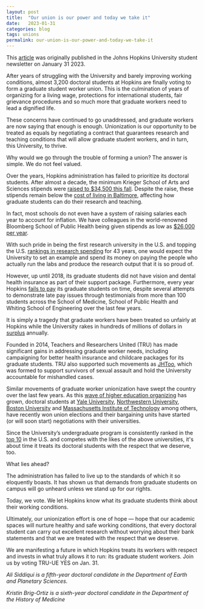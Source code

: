 ```yaml
---
layout: post
title:  "Our union is our power and today we take it"
date:   2023-01-31
categories: blog
tags: unions
permalink: our-union-is-our-power-and-today-we-take-it
---
```


This [article](https://www.jhunewsletter.com/article/2023/01/our-union-is-our-power-and-today-we-take-it) was originally published in the Johns Hopkins University student newsletter on January 31 2023.



After years of struggling with the University and barely improving working conditions, almost 3,200 doctoral students at Hopkins are finally voting to form a graduate student worker union. This is the culmination of years of organizing for a living wage, protections for international students, fair grievance procedures and so much more that graduate workers need to lead a dignified life. 

These concerns have continued to go unaddressed, and graduate workers are now saying that enough is enough. Unionization is our opportunity to be treated as equals by negotiating a contract that guarantees research and teaching conditions that will allow graduate student workers, and in turn, this University, to thrive.

Why would we go through the trouble of forming a union? The answer is simple. We do not feel valued. 

Over the years, Hopkins administration has failed to prioritize its doctoral students. After almost a decade, the minimum Krieger School of Arts and Sciences stipends were [raised to $34,500 this fall](https://drive.google.com/file/d/1IiRh4s6HiNUssYVsTWOOEyi3xEgizqiJ/view). Despite the raise, these stipends remain below the [cost of living in Baltimore](https://livingwage.mit.edu/counties/24510), affecting how graduate students can do their research and teaching. 

In fact, most schools do not even have a system of raising salaries each year to account for inflation. We have colleagues in the world-renowned Bloomberg School of Public Health being given stipends as low as [$26,000 per year](https://drive.google.com/file/d/1N4vKYJ85nsyofnz5MHBhFgP3Egkbchyy/view?usp=sharing).

With such pride in being the first research university in the U.S. and topping the U.S. [rankings in research spending](https://hub.jhu.edu/2023/01/09/nsf-higher-education-research-spending-2021/) for 43 years, one would expect the University to set an example and spend its money on paying the people who actually run the labs and produce the research output that it is so proud of. 

However, up until 2018, its graduate students did not have vision and dental health insurance as part of their support package. Furthermore, every year Hopkins [fails to pay](https://www.baltimoresun.com/education/bs-md-hopkins-graduate-rally-20221025-mwzcat3a35b2ndlphivztmuyte-story.html) its graduate students on time, despite several attempts to demonstrate late pay issues through testimonials from more than 100 students across the School of Medicine, School of Public Health and Whiting School of Engineering over the last few years. 

It is simply a tragedy that graduate workers have been treated so unfairly at Hopkins while the University rakes in hundreds of millions of dollars in [surplus](https://www.jhunewsletter.com/article/2021/11/university-discusses-endowment-budget-surplus-at-town-hall) annually. 

Founded in 2014, Teachers and Researchers United (TRU) has made significant gains in addressing graduate worker needs, including campaigning for better health insurance and childcare packages for its graduate students. TRU also supported such movements as [JHToo](https://www.jhunewsletter.com/article/2019/02/jhtoo-seeks-to-revoke-accused-professors-tenure), which was formed to support survivors of sexual assault and hold the University accountable for mishandled cases.

Similar movements of graduate worker unionization have swept the country over the last few years. As this [wave of higher education organizing](https://www.chronicle.com/article/graduate-students-win-pay-raises-as-union-efforts-surge) has grown, doctoral students at [Yale University](https://news.yale.edu/2023/01/09/yale-graduate-students-vote-form-labor-union), [Northwestern University](http://nugradworkers.org/), [Boston University](http://bugradworkers.org/) and [Massachusetts Institute of Technology](http://mitgsu.org/) among others, have recently won union elections and their bargaining units have started (or will soon start) negotiations with their universities. 

Since the University’s undergraduate program is consistently ranked in the [top 10](https://hub.jhu.edu/2022/09/12/us-news-college-rankings-2022/) in the U.S. and competes with the likes of the above universities, it's about time it treats its doctoral students with the respect that we deserve, too. 

What lies ahead?

The administration has failed to live up to the standards of which it so eloquently boasts. It has shown us that demands from graduate students on campus will go unheard unless we stand up for our rights. 

Today, we vote. We let Hopkins know what its graduate students think about their working conditions. 

Ultimately, our unionization effort is one of hope — hope that our academic spaces will nurture healthy and safe working conditions, that every doctoral student can carry out excellent research without worrying about their bank statements and that we are treated with the respect that we deserve. 

We are manifesting a future in which Hopkins treats its workers with respect and invests in what truly allows it to run: its graduate student workers. Join us by voting TRU-UE YES on Jan. 31.

_Ali Siddiqui is a fifth-year doctoral candidate in the Department of Earth and Planetary Sciences._

_Kristin Brig-Ortiz is a sixth-year doctoral candidate in the Department of the History of Medicine_
